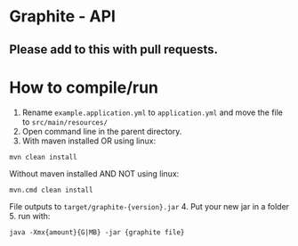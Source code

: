 # Graphite - API
## Please add to this with pull requests.

# How to compile/run

1. Rename `example.application.yml` to `application.yml` and move the file to `src/main/resources/`
2. Open command line in the parent directory.
3. With maven installed OR using linux:
```console
mvn clean install
```
Without maven installed AND NOT using linux:
```console
mvn.cmd clean install
```
File outputs to `target/graphite-{version}.jar`
4. Put your new jar in a folder
5. run with: 
```console
java -Xmx{amount}{G|MB} -jar {graphite file}
```
